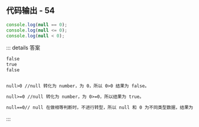 ## 代码输出 - 54

```js
console.log(null == 0);
console.log(null <= 0);
console.log(null < 0);
```

::: details 答案

```txt
false
true
false


null>0 //null 转化为 number，为 0，所以 0>0 结果为 false。

null>=0 //null 转化为 number，为 0>=0，所以结果为 true。

null==0// null 在做相等判断时，不进行转型，所以 null 和 0 为不同类型数据，结果为 false

```

:::

